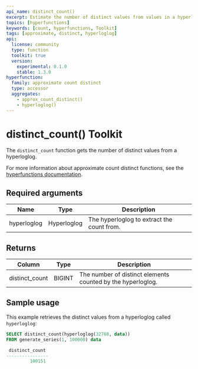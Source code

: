 ```yaml
---
api_name: distinct_count()
excerpt: Estimate the number of distinct values from values in a hyperloglog
topics: [hyperfunctions]
keywords: [count, hyperfunctions, Toolkit]
tags: [approximate, distinct, hyperloglog]
api:
  license: community
  type: function
  toolkit: true
  version:
    experimental: 0.1.0
    stable: 1.3.0
hyperfunction:
  family: approximate count distinct
  type: accessor
  aggregates:
    - approx_count_distinct()
    - hyperloglog()
---
```


# distinct_count()  <tag type="toolkit">Toolkit</tag>

The `distinct_count` function gets the number of distinct values from a
hyperloglog.

For more information about approximate count distinct functions, see the
[hyperfunctions documentation][hyperfunctions-approx-count-distincts].

## Required arguments

|Name|Type|Description|
|-|-|-|
|hyperloglog|Hyperloglog|The hyperloglog to extract the count from.|

## Returns

|Column|Type|Description|
|-|-|-|
|distinct_count|BIGINT|The number of distinct elements counted by the hyperloglog.|

## Sample usage

This example retrieves the distinct values from a hyperloglog
called `hyperloglog`:

``` sql
SELECT distinct_count(hyperloglog(32768, data))
FROM generate_series(1, 100000) data

 distinct_count
----------------
         100151
```

[hyperfunctions-approx-count-distincts]: /timescaledb/:currentVersion:/how-to-guides/hyperfunctions/approx-count-distincts/
